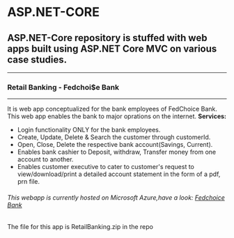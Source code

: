 # ASP.NET-CORE
<h2> ASP.NET-Core repository is stuffed with web apps built using ASP.NET Core MVC on various case studies.</h2>
<hr/>
<h3>Retail Banking - Fedchoi$e Bank</h3>
<hr/>
<p>
  It is web app conceptualized for the bank employees of FedChoice Bank. This web app enables the bank to
  major oprations on the internet.
  <b>Services:</b>
  <ul>
    <li>Login functionality ONLY for the bank employees.</li>
    <li>Create, Update, Delete & Search the customer through customerId.</li>
    <li>Open, Close, Delete the respective bank account(Savings, Current).</li>
    <li>Enables bank cashier to  Deposit, withdraw, Transfer money from one account to another.</li>
    <li> Enables customer executive to cater to customer's request to view/download/print a detailed account statement in the form of a pdf, prn file.</li>
  </ul>
   <h6>This webapp is currently hosted on Microsoft Azure,have a look: <a href = "http://retailbanking.azurewebsites.net">Fedchoice Bank<a/></h6> 
   <p>The file for this app is RetailBanking.zip in the repo</p>
</p>
